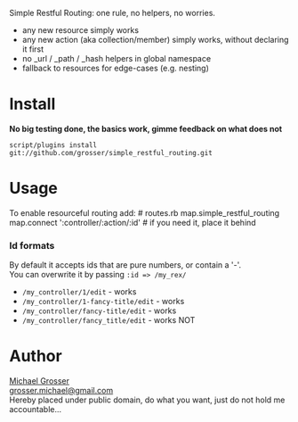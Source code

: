 Simple Restful Routing: one rule, no helpers, no worries.

 - any new resource simply works
 - any new action (aka collection/member) simply works, without declaring it first
 - no _url / _path / _hash helpers in global namespace
 - fallback to resources for edge-cases (e.g. nesting)

Install
=======
**No big testing done, the basics work, gimme feedback on what does not**

    script/plugins install git://github.com/grosser/simple_restful_routing.git

Usage
=====
To enable resourceful routing add:
    # routes.rb
    map.simple_restful_routing
    map.connect ':controller/:action/:id' # if you need it, place it behind

### Id formats
By default it accepts ids that are pure numbers, or contain a '-'.  
You can overwrite it by passing `:id => /my_rex/`

 - `/my_controller/1/edit` - works
 - `/my_controller/1-fancy-title/edit` - works
 - `/my_controller/fancy-title/edit` - works
 - `/my_controller/fancy_title/edit` - works NOT

Author
======
[Michael Grosser](http://pragmatig.wordpress.com)  
grosser.michael@gmail.com  
Hereby placed under public domain, do what you want, just do not hold me accountable...